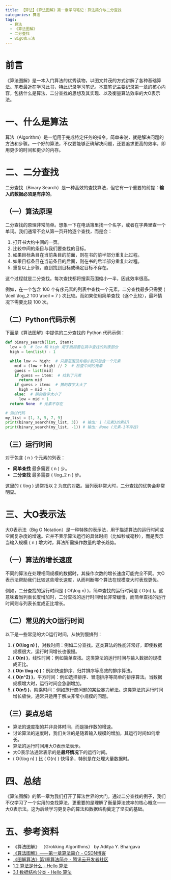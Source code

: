 ```yaml
---
title: 【算法】《算法图解》第一章学习笔记：算法简介与二分查找
categories: 算法
tags:
  - 算法
  - 《算法图解》
  - 二分查找
  - BigO表示法
---
```


# 前言

《算法图解》是一本入门算法的优秀读物，以图文并茂的方式讲解了各种基础算法。笔者最近在学习此书，特此记录学习笔记。本篇笔记主要记录第一章的核心内容，包括什么是算法、二分查找的思想及其实现、以及衡量算法效率的大O表示法。

# 一、什么是算法

算法（Algorithm）是一组用于完成特定任务的指令。简单来说，就是解决问题的方法和步骤。一个好的算法，不仅要能够正确解决问题，还要追求更高的效率，即用更少的时间和更少的内存。

# 二、二分查找

二分查找（Binary Search）是一种高效的查找算法，但它有一个重要的前提：**输入的数据必须是有序的**。

## （一）算法原理

二分查找的原理非常简单。想象一下在电话簿里找一个名字，或者在字典里查一个单词。我们通常不会从第一页开始逐个查找，而是会：

1.  打开书大约中间的一页。
2.  比较中间的条目与我们要查找的目标。
3.  如果目标条目在当前条目的前面，则在书的前半部分重复此过程。
4.  如果目标条目在当前条目的后面，则在书的后半部分重复此过程。
5.  重复以上步骤，直到找到目标或确定目标不存在。

这个过程就是二分查找。每次查找都将搜索范围缩小一半，因此效率很高。

例如，在一个包含 100 个有序元素的列表中查找一个元素，二分查找最多只需要 \( \lceil \log_2 100 \rceil = 7 \) 次比较。而如果使用简单查找（逐个比较），最坏情况下需要比较 100 次。

## （二）Python代码示例

下面是《算法图解》中提供的二分查找的 Python 代码示例：

```python
def binary_search(list, item):
  low = 0  # low 和 high 用于跟踪要在其中查找的列表部分
  high = len(list) - 1

  while low <= high:  # 只要范围没有缩小到只包含一个元素
    mid = (low + high) // 2  # 检查中间的元素
    guess = list[mid]
    if guess == item:  # 找到了元素
      return mid
    if guess > item:  # 猜的数字太大了
      high = mid - 1
    else:  # 猜的数字太小了
      low = mid + 1
  return None  # 元素不存在

# 测试代码
my_list = [1, 3, 5, 7, 9]
print(binary_search(my_list, 3))  # 输出: 1 (元素3的索引)
print(binary_search(my_list, -1)) # 输出: None (元素-1不存在)
```

## （三）运行时间

对于包含 \( n \) 个元素的列表：

-   **简单查找** 最多需要 \( n \) 步。
-   **二分查找** 最多需要 \( \log_2 n \) 步。

这里的 \( \log \) 通常指以 2 为底的对数。当列表非常大时，二分查找的优势会非常明显。

# 三、大O表示法

大O表示法（Big O Notation）是一种特殊的表示法，用于描述算法的运行时间或空间复杂度的增速。它并不表示算法运行的具体时间（比如秒或毫秒），而是表示当输入规模 \( n \) 增大时，算法所需操作数量的增长趋势。

## （一）算法的增长速度

不同的算法在处理相同规模的数据时，其操作次数的增长速度可能完全不同。大O表示法帮助我们比较这些增长速度，从而判断哪个算法在规模变大时表现更优。

例如，二分查找的运行时间是 \( O(\log n) \)，简单查找的运行时间是 \( O(n) \)。这意味着当列表长度增加时，二分查找的运行时间增长非常缓慢，而简单查找的运行时间则与列表长度成正比增长。

## （二）常见的大O运行时间

以下是一些常见的大O运行时间，从快到慢排列：

1.  **\( O(\log n) \)**，对数时间：例如二分查找。这类算法的性能非常好，即使数据规模很大，运行时间增长也很慢。
2.  **\( O(n) \)**，线性时间：例如简单查找。这类算法的运行时间与输入数据的规模成正比。
3.  **\( O(n \log n) \)**：例如快速排序、归并排序等高效的排序算法。
4.  **\( O(n^2) \)**，平方时间：例如选择排序、冒泡排序等简单的排序算法。当数据规模增大时，运行时间会急剧增加。
5.  **\( O(n!) \)**，阶乘时间：例如旅行商问题的某些暴力解法。这类算法的运行时间增长极快，通常只适用于解决非常小规模的问题。

## （三）要点总结

-   算法的速度指的并非具体时间，而是操作数的增速。
-   讨论算法的速度时，我们关注的是随着输入规模的增加，其运行时间如何增长。
-   算法的运行时间用大O表示法表示。
-   大O表示法通常表示的是**最坏情况**下的运行时间。
-   \( O(\log n) \) 比 \( O(n) \) 快得多，特别是在处理大量数据时。

# 四、总结

《算法图解》的第一章为我们打开了算法世界的大门。通过二分查找的例子，我们不仅学习了一个实用的查找算法，更重要的是理解了衡量算法效率的核心概念——大O表示法。这为后续学习更复杂的算法和数据结构奠定了坚实的基础。

# 五、参考资料

-   《算法图解》 （Grokking Algorithms） by Aditya Y. Bhargava
-   [《算法图解》——第一章算法简介 - CSDN博客](https://blog.csdn.net/qq_41010142/article/details/80040233)
-   [《图解算法》第1章算法简介 - 腾讯云开发者社区](https://cloud.tencent.com/developer/article/1674790)
-   [1.2 算法是什么 - Hello 算法](https://www.hello-algo.com/chapter_introduction/what_is_dsa/)
-   [3.1 数据结构分类 - Hello 算法](https://www.hello-algo.com/chapter_data_structure/classification_of_data_structure/) 